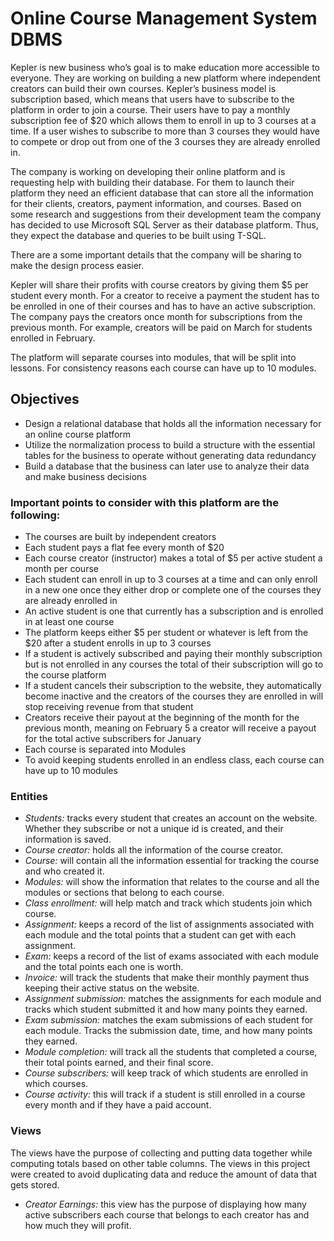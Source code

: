 # Online Course Management System DBMS 
Kepler is new business who’s goal is to make education more accessible to everyone. They are working on building a new platform where independent creators can build their own courses. Kepler’s business model is subscription based, which means that users have to subscribe to the platform in order to join a course. Their users have to pay a monthly subscription fee of $20 which allows them to enroll in up to 3 courses at a time. If a user wishes to subscribe to more than 3 courses they would have to compete or drop out from one of the 3 courses they are already enrolled in. 

The company is working on developing their online platform and is requesting help with building their database. For them to launch their platform they need an efficient database that can store all the information for their clients, creators, payment information, and courses. Based on some research and suggestions from their development team the company has decided to use Microsoft SQL Server as their database platform. Thus, they expect the database and queries to be built using T-SQL. 

There are a some important details that the company will be sharing to make the design process easier.

Kepler will share their profits with course creators by giving them $5 per student every month. For a creator to receive a payment the student has to be enrolled in one of their courses and has to have an active subscription. The company pays the creators once month for subscriptions from the previous month. For example, creators will be paid on March for students enrolled in February.

The platform will separate courses into modules, that will be split into lessons. For consistency reasons each course can have up to 10 modules.

## Objectives
<ul>
  <li>Design a relational database that holds all the information necessary for an online course platform</li>
  <li>Utilize the normalization process to build a structure with the essential tables for the business to operate without generating data redundancy</li>
  <li>Build a database that the business can later use to analyze their data and make business decisions</li>
</ul>

### Important points to consider with this platform are the following:
<ul>
  <li>The courses are built by independent creators</li>
  <li>Each student pays a flat fee every month of $20</li>
  <li>Each course creator (instructor) makes a total of $5 per active student a month per course</li>
  <li>Each student can enroll in up to 3 courses at a time and can only enroll in a new one once they either drop or complete one of the courses they are already enrolled in</li>
  <li>An active student is one that currently has a subscription and is enrolled in at least one course</li>
  <li>The platform keeps either $5 per student or whatever is left from the $20 after a student enrolls in up to 3 courses</li>
  <li>If a student is actively subscribed and paying their monthly subscription but is not enrolled in any courses the total of their subscription will go to the course platform</li>
  <li>If a student cancels their subscription to the website, they automatically become inactive and the creators of the courses they are enrolled in will stop receiving revenue from that student</li>
  <li>Creators receive their payout at the beginning of the month for the previous month, meaning on February 5 a creator will receive a payout for the total active subscribers for January</li>
  <li>Each course is separated into Modules</li>
  <li>To avoid keeping students enrolled in an endless class, each course can have up to 10 modules</li>
</ul>


### Entities

<ul>
  <li><em>Students:</em> tracks every student that creates an account on the website. Whether they subscribe or not a unique id is created, and their information is saved.</li>
  <li><em>Course creator:</em> holds all the information of the course creator. </li>
  <li><em>Course:</em> will contain all the information essential for tracking the course and who created it.</li>
  <li><em>Modules:</em> will show the information that relates to the course and all the modules or sections that belong to each course.</li>
  <li><em>Class enrollment:</em> will help match and track which students join which course.</li>
  <li><em>Assignment:</em> keeps a record of the list of assignments associated with each module and the total points that a student can get with each assignment.</li>
  <li><em>Exam:</em> keeps a record of the list of exams associated with each module and the total points each one is worth.</li>
  <li><em>Invoice:</em> will track the students that make their monthly payment thus keeping their active status on the website.</li>
  <li><em>Assignment submission:</em> matches the assignments for each module and tracks which student submitted it and how many points they earned.</li>
  <li><em>Exam submission:</em> matches the exam submissions of each student for each module. Tracks the submission date, time, and how many points they earned.</li>
  <li><em>Module completion:</em> will track all the students that completed a course, their total points earned, and their final score.</li>
  <li><em>Course subscribers:</em> will keep track of which students are enrolled in which courses.</li>
  <li><em>Course activity:</em> this will track if a student is still enrolled in a course every month and if they have a paid account.</li>
</ul>

### Views 
The views have the purpose of collecting and putting data together while computing totals based on other table columns.
The views in this project were created to avoid duplicating data and reduce the amount of data that gets stored.
<ul>
  <li><em>Creator Earnings:</em> this view has the purpose of displaying how many active subscribers each course that belongs to each creator has and how much they will profit.</li>
</ul>
